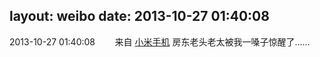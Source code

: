 layout: weibo
date: 2013-10-27 01:40:08
---
2013-10-27 01:40:08  &nbsp;&nbsp;&nbsp;&nbsp;&nbsp;&nbsp; 来自 <a href="http://app.weibo.com/t/feed/22zMnn" rel="nofollow">小米手机</a>
房东老头老太被我一嗓子惊醒了…… ​​​

